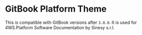 # GitBook Platform Theme

This is compatible with GitBook versions after `3.0.0`. It is used for 4WS.Platform Software Documentation by Sinesy s.r.l.
